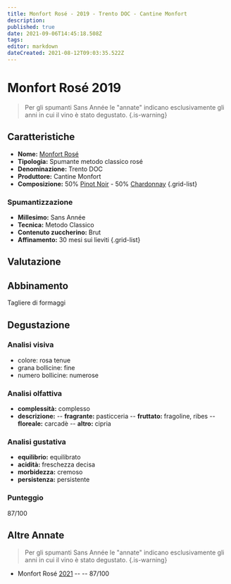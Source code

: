 ```yaml
---
title: Monfort Rosé - 2019 - Trento DOC - Cantine Monfort
description: 
published: true
date: 2021-09-06T14:45:18.508Z
tags: 
editor: markdown
dateCreated: 2021-08-12T09:03:35.522Z
---
```


# Monfort Rosé 2019

> Per gli spumanti Sans Année le "annate" indicano esclusivamente gli anni in cui il vino è stato degustato.
{.is-warning}


## Caratteristiche
- **Nome:** [Monfort Rosé](/vini/Italia/Trentino/Cantine-Monfort/Monfort-Rose/scheda-globale)
- **Tipologia:** Spumante metodo classico rosé
- **Denominazione:** Trento DOC 
- **Produttore:** Cantine Monfort 
- **Composizione:** 50% [Pinot Noir](/vitigni/Francia/pinot-noir) - 50% [Chardonnay](/vitigni/Francia/chardonnay)
{.grid-list}

### Spumantizzazione
- **Millesimo:** Sans Année
- **Tecnica:** Metodo Classico
- **Contenuto zuccherino:** Brut
- **Affinamento:** 30 mesi sui lieviti
{.grid-list}

## Valutazione

<span class="valutazione"><span class="star-3"></span></span>

## Abbinamento
Tagliere di formaggi

## Degustazione

### Analisi visiva
- colore: rosa tenue
- grana bollicine: fine
- numero bollicine: numerose

### Analisi olfattiva
- **complessità:** complesso
- **descrizione:**
-- **fragrante:** pasticceria 
-- **fruttato:** fragoline, ribes
-- **floreale:** carcadè
-- **altro:** cipria 

### Analisi gustativa
- **equilibrio:** equilibrato
- **acidità:** freschezza decisa
- **morbidezza:** cremoso
- **persistenza:** persistente

### Punteggio
<span class="valutazione">87/100</span>

## Altre Annate
> Per gli spumanti Sans Année le "annate" indicano esclusivamente gli anni in cui il vino è stato degustato.
{.is-warning}

- Monfort Rosé [2021](/vini/Italia/Trentino/Cantine-Monfort/Monfort-Rose/2021) -- <span class="star-3"></span> -- 87/100


 
